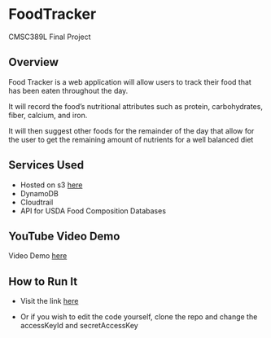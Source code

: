 # FoodTracker

CMSC389L Final Project

## Overview

Food Tracker is a web application will allow users to track their food that has been eaten throughout the day.

It will record the food’s nutritional attributes such as protein, carbohydrates, fiber, calcium, and iron.

It will then suggest other foods for the remainder of the day that allow for the user to get the remaining amount of nutrients for a well balanced diet

## Services Used

- Hosted on s3 [here](http://cching-food-tracker.s3-website.us-east-2.amazonaws.com/)
- DynamoDB
- Cloudtrail
- API for USDA Food Composition Databases

## YouTube Video Demo

Video Demo [here]()

## How to Run It

- Visit the link [here](http://cching-food-tracker.s3-website.us-east-2.amazonaws.com/)

- Or if you wish to edit the code yourself, clone the repo and change the accessKeyId and secretAccessKey

